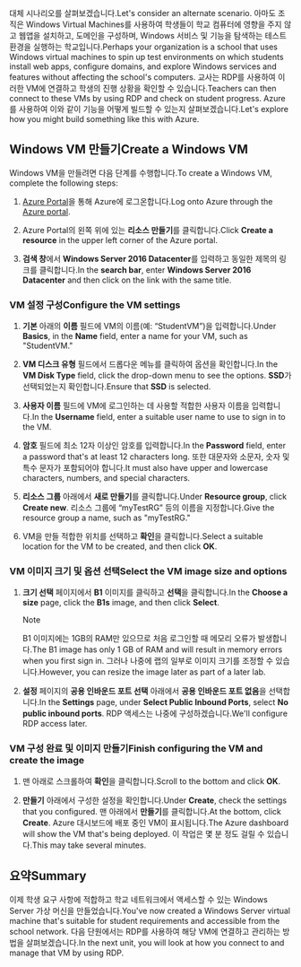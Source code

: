 <span data-ttu-id="40ba0-101">대체 시나리오를 살펴보겠습니다.</span><span class="sxs-lookup"><span data-stu-id="40ba0-101">Let's consider an alternate scenario.</span></span> <span data-ttu-id="40ba0-102">아마도 조직은 Windows Virtual Machines를 사용하여 학생들이 학교 컴퓨터에 영향을 주지 않고 웹앱을 설치하고, 도메인을 구성하며, Windows 서비스 및 기능을 탐색하는 테스트 환경을 실행하는 학교입니다.</span><span class="sxs-lookup"><span data-stu-id="40ba0-102">Perhaps your organization is a school that uses Windows virtual machines to spin up test environments on which students install web apps, configure domains, and explore Windows services and features without affecting the school's computers.</span></span> <span data-ttu-id="40ba0-103">교사는 RDP를 사용하여 이러한 VM에 연결하고 학생의 진행 상황을 확인할 수 있습니다.</span><span class="sxs-lookup"><span data-stu-id="40ba0-103">Teachers can then connect to these VMs by using RDP and check on student progress.</span></span> <span data-ttu-id="40ba0-104">Azure를 사용하여 이와 같이 기능을 어떻게 빌드할 수 있는지 살펴보겠습니다.</span><span class="sxs-lookup"><span data-stu-id="40ba0-104">Let's explore how you might build something like this with Azure.</span></span>

## <a name="create-a-windows-vm"></a><span data-ttu-id="40ba0-105">Windows VM 만들기</span><span class="sxs-lookup"><span data-stu-id="40ba0-105">Create a Windows VM</span></span>

<span data-ttu-id="40ba0-106">Windows VM을 만들려면 다음 단계를 수행합니다.</span><span class="sxs-lookup"><span data-stu-id="40ba0-106">To create a Windows VM, complete the following steps:</span></span>

1. <span data-ttu-id="40ba0-107">[Azure Portal](https://portal.azure.com?azure-portal=true)을 통해 Azure에 로그온합니다.</span><span class="sxs-lookup"><span data-stu-id="40ba0-107">Log onto Azure through the [Azure portal](https://portal.azure.com?azure-portal=true).</span></span>

1. <span data-ttu-id="40ba0-108">Azure Portal의 왼쪽 위에 있는 **리소스 만들기**를 클릭합니다.</span><span class="sxs-lookup"><span data-stu-id="40ba0-108">Click **Create a resource** in the upper left corner of the Azure portal.</span></span>

1. <span data-ttu-id="40ba0-109">**검색 창**에서 **Windows Server 2016 Datacenter**를 입력하고 동일한 제목의 링크를 클릭합니다.</span><span class="sxs-lookup"><span data-stu-id="40ba0-109">In the **search bar**, enter  **Windows Server 2016 Datacenter**  and then click on the link with the same title.</span></span>

### <a name="configure-the-vm-settings"></a><span data-ttu-id="40ba0-110">VM 설정 구성</span><span class="sxs-lookup"><span data-stu-id="40ba0-110">Configure the VM settings</span></span>

1. <span data-ttu-id="40ba0-111">**기본** 아래의 **이름** 필드에 VM의 이름(예: “StudentVM”)을 입력합니다.</span><span class="sxs-lookup"><span data-stu-id="40ba0-111">Under **Basics**, in the **Name** field, enter a name for your VM, such as "StudentVM."</span></span>

1. <span data-ttu-id="40ba0-112">**VM 디스크 유형** 필드에서 드롭다운 메뉴를 클릭하여 옵션을 확인합니다.</span><span class="sxs-lookup"><span data-stu-id="40ba0-112">In the **VM Disk Type** field, click the drop-down menu to see the options.</span></span> <span data-ttu-id="40ba0-113">**SSD**가 선택되었는지 확인합니다.</span><span class="sxs-lookup"><span data-stu-id="40ba0-113">Ensure that **SSD** is selected.</span></span>

1. <span data-ttu-id="40ba0-114">**사용자 이름** 필드에 VM에 로그인하는 데 사용할 적합한 사용자 이름을 입력합니다.</span><span class="sxs-lookup"><span data-stu-id="40ba0-114">In the **Username** field, enter a suitable user name to use to sign in to the VM.</span></span>

1. <span data-ttu-id="40ba0-115">**암호** 필드에 최소 12자 이상인 암호를 입력합니다.</span><span class="sxs-lookup"><span data-stu-id="40ba0-115">In the **Password** field, enter a password that's at least 12 characters long.</span></span> <span data-ttu-id="40ba0-116">또한 대문자와 소문자, 숫자 및 특수 문자가 포함되어야 합니다.</span><span class="sxs-lookup"><span data-stu-id="40ba0-116">It must also have upper and lowercase characters, numbers, and special characters.</span></span>

1. <span data-ttu-id="40ba0-117">**리소스 그룹** 아래에서 **새로 만들기**를 클릭합니다.</span><span class="sxs-lookup"><span data-stu-id="40ba0-117">Under **Resource group**, click **Create new**.</span></span> <span data-ttu-id="40ba0-118">리소스 그룹에 “myTestRG” 등의 이름을 지정합니다.</span><span class="sxs-lookup"><span data-stu-id="40ba0-118">Give the resource group a name, such as "myTestRG."</span></span>

1. <span data-ttu-id="40ba0-119">VM을 만들 적합한 위치를 선택하고 **확인**을 클릭합니다.</span><span class="sxs-lookup"><span data-stu-id="40ba0-119">Select a suitable location for the VM to be created, and then click **OK**.</span></span>

### <a name="select-the-vm-image-size-and-options"></a><span data-ttu-id="40ba0-120">VM 이미지 크기 및 옵션 선택</span><span class="sxs-lookup"><span data-stu-id="40ba0-120">Select the VM image size and options</span></span>

1. <span data-ttu-id="40ba0-121">**크기 선택** 페이지에서 **B1** 이미지를 클릭하고 **선택**을 클릭합니다.</span><span class="sxs-lookup"><span data-stu-id="40ba0-121">In the **Choose a size** page, click the **B1s** image, and then click **Select**.</span></span>

   > [!Note] 
   > <span data-ttu-id="40ba0-122">B1 이미지에는 1GB의 RAM만 있으므로 처음 로그인할 때 메모리 오류가 발생합니다.</span><span class="sxs-lookup"><span data-stu-id="40ba0-122">The B1 image has only 1 GB of RAM and will result in memory errors when you first sign in.</span></span> <span data-ttu-id="40ba0-123">그러나 나중에 랩의 일부로 이미지 크기를 조정할 수 있습니다.</span><span class="sxs-lookup"><span data-stu-id="40ba0-123">However, you can resize the image later as part of a later lab.</span></span>

1. <span data-ttu-id="40ba0-124">**설정** 페이지의 **공용 인바운드 포트 선택** 아래에서 **공용 인바운드 포트 없음**을 선택합니다.</span><span class="sxs-lookup"><span data-stu-id="40ba0-124">In the **Settings** page, under **Select Public Inbound Ports**, select **No public inbound ports**.</span></span> <span data-ttu-id="40ba0-125">RDP 액세스는 나중에 구성하겠습니다.</span><span class="sxs-lookup"><span data-stu-id="40ba0-125">We'll configure RDP access later.</span></span>

### <a name="finish-configuring-the-vm-and-create-the-image"></a><span data-ttu-id="40ba0-126">VM 구성 완료 및 이미지 만들기</span><span class="sxs-lookup"><span data-stu-id="40ba0-126">Finish configuring the VM and create the image</span></span>

1. <span data-ttu-id="40ba0-127">맨 아래로 스크롤하여 **확인**을 클릭합니다.</span><span class="sxs-lookup"><span data-stu-id="40ba0-127">Scroll to the bottom and click **OK**.</span></span>

1. <span data-ttu-id="40ba0-128">**만들기** 아래에서 구성한 설정을 확인합니다.</span><span class="sxs-lookup"><span data-stu-id="40ba0-128">Under **Create**, check the settings that you configured.</span></span> <span data-ttu-id="40ba0-129">맨 아래에서 **만들기**를 클릭합니다.</span><span class="sxs-lookup"><span data-stu-id="40ba0-129">At the bottom, click **Create**.</span></span> <span data-ttu-id="40ba0-130">Azure 대시보드에 배포 중인 VM이 표시됩니다.</span><span class="sxs-lookup"><span data-stu-id="40ba0-130">The Azure dashboard will show the VM that's being deployed.</span></span> <span data-ttu-id="40ba0-131">이 작업은 몇 분 정도 걸릴 수 있습니다.</span><span class="sxs-lookup"><span data-stu-id="40ba0-131">This may take several minutes.</span></span>

## <a name="summary"></a><span data-ttu-id="40ba0-132">요약</span><span class="sxs-lookup"><span data-stu-id="40ba0-132">Summary</span></span>

<span data-ttu-id="40ba0-133">이제 학생 요구 사항에 적합하고 학교 네트워크에서 액세스할 수 있는 Windows Server 가상 머신을 만들었습니다.</span><span class="sxs-lookup"><span data-stu-id="40ba0-133">You've now created a Windows Server virtual machine that's suitable for student requirements and accessible from the school network.</span></span> <span data-ttu-id="40ba0-134">다음 단원에서는 RDP를 사용하여 해당 VM에 연결하고 관리하는 방법을 살펴보겠습니다.</span><span class="sxs-lookup"><span data-stu-id="40ba0-134">In the next unit, you will look at how you connect to and manage that VM by using RDP.</span></span>

